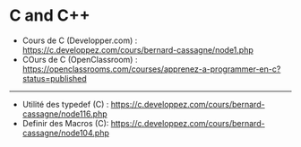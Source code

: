 # C and C++

- Cours de C (Developper.com) : https://c.developpez.com/cours/bernard-cassagne/node1.php
- COurs de C (OpenClassroom) : https://openclassrooms.com/courses/apprenez-a-programmer-en-c?status=published

---

- Utilité des typedef (C) : https://c.developpez.com/cours/bernard-cassagne/node116.php
- Definir des Macros (C): https://c.developpez.com/cours/bernard-cassagne/node104.php
